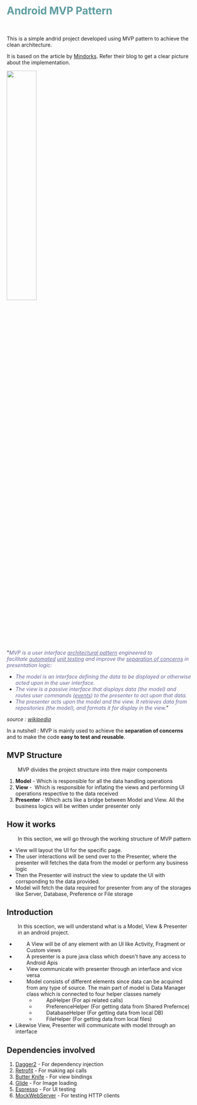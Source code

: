 <!-- #######  YAY, I AM THE SOURCE EDITOR! #########-->
<h1 style="color: #5e9ca0;">Android MVP Pattern</h1>
<p>&nbsp;</p>
<p>This is a simple andrid project developed using MVP pattern to achieve the clean architecture.<strong>&nbsp;</strong></p>
<p>It is based on the article by&nbsp;<a href="https://blog.mindorks.com/essential-guide-for-designing-your-android-app-architecture-mvp-part-1-74efaf1cda40#.lkml1yggq">Mindorks</a>. Refer their blog to get a clear picture about the implementation.</p>

<img src="https://github.com/rajesh-android-dev/android-mvp-base/blob/master/img/20180220_184457.gif" width = 40% height = 40%/>

<p>"<span style="color: #666699;"><em>MVP is a user interface&nbsp;<a class="mw-redirect" style="color: #666699; text-decoration: underline;" title="Architectural pattern (computer science)" href="https://en.wikipedia.org/wiki/Architectural_pattern_(computer_science)">architectural pattern</a>&nbsp;engineered to facilitate&nbsp;<a style="color: #666699; text-decoration: underline;" title="Test automation" href="https://en.wikipedia.org/wiki/Test_automation">automated</a>&nbsp;<a style="color: #666699; text-decoration: underline;" title="Unit testing" href="https://en.wikipedia.org/wiki/Unit_testing">unit testing</a>&nbsp;and improve the&nbsp;<a style="color: #666699; text-decoration: underline;" title="Separation of concerns" href="https://en.wikipedia.org/wiki/Separation_of_concerns">separation of concerns</a>&nbsp;in presentation logic:</em></span></p>
<ul>
<li><span style="color: #666699;"><em>The&nbsp;model&nbsp;is an interface defining the data to be displayed or otherwise acted upon in the user interface.</em></span></li>
<li><span style="color: #666699;"><em>The&nbsp;view&nbsp;is a passive interface that displays data (the model) and routes user commands (<a style="color: #666699; text-decoration: underline;" title="Event (computing)" href="https://en.wikipedia.org/wiki/Event_(computing)">events</a>) to the presenter to act upon that data.</em></span></li>
<li><em><span style="color: #666699;">The&nbsp;presenter&nbsp;acts upon the model and the view. It retrieves data from repositories (the model), and formats it for display in the view.</span>"</em></li>
</ul>
<p><em>source : <a href="https://en.wikipedia.org/wiki/Model%E2%80%93view%E2%80%93presenter">wikipedia</a></em></p>
<p>In a nutshell : MVP is mainly used to achieve the <strong>separation of concerns</strong> and to make the code <strong>easy to test and reusable</strong>.</p>
<h2>MVP Structure</h2>
<p style="padding-left: 30px;">MVP divides the project structure into thre major components</p>
<ol>
<li><strong>Model</strong> - Which is responsible for all the data handling operations</li>
<li><strong>View </strong>-&nbsp;&nbsp;Which is responsible for inflating the views and performing UI operations respective to the data received</li>
<li><strong>Presenter</strong> - Which acts like a bridge between Model and View. All the business logics will be written under presenter only</li>
</ol>
<h2>How it works</h2>
<p style="padding-left: 30px;">In this section, we will go through the working structure of MVP pattern</p>
<ul>
<li>View will layout the UI for the specific page.</li>
<li>The user interactions will be send over to the Presenter, where the presenter will fetches the data from the model or perform any business logic</li>
<li>Then the Presenter will instruct the view to update the UI with corrsponding to the data provided.&nbsp;</li>
<li>Model will fetch the data required for presenter from any of the storages like Server, Database, Preference or File storage</li>
</ul>
<h2>Introduction</h2>
<p style="padding-left: 30px;">In this scection, we will understand what is a Model, View &amp; Presenter in an android project.</p>
<ul>
<li style="padding-left: 30px;">A View will be of any element with an UI like Activity, Fragment or Custom views</li>
<li style="padding-left: 30px;">A presenter is a pure java class which doesn't have any access to Android Apis</li>
<li style="padding-left: 30px;">View communicate with presenter through an interface and vice versa</li>
<li style="padding-left: 30px;">Model consists of different elements since data can be acquired from any type of source. The main part of model is Data Manager class which is connected to four helper classes namely
<ul>
<li style="padding-left: 30px;">ApiHelper (For api related calls)</li>
<li style="padding-left: 30px;">PreferenceHelper (For getting data from Shared Prefernce)</li>
<li style="padding-left: 30px;">DatabaseHelper (For getting data from local DB)</li>
<li style="padding-left: 30px;">FileHelper (For getting data from local files)</li>
</ul>
</li>
<li>Likewise View, Presenter will communicate with model through an interface</li>
</ul>
<h2>Dependencies involved</h2>
<ol>
<li><a href="https://github.com/google/dagger">Dagger2</a>&nbsp;- For dependency injection</li>
<li><a href="http://square.github.io/retrofit/">Retrofit</a>&nbsp;- For making api calls</li>
<li><a href="http://jakewharton.github.io/butterknife/">Butter Knife</a>&nbsp;- For view bindings</li>
<li><a href="https://github.com/bumptech/glide">Glide</a>&nbsp;- For Image loading</li>
<li><a href="https://developer.android.com/training/testing/espresso/index.html">Espresso</a>&nbsp;- For UI testing</li>
<li><a href="https://github.com/square/okhttp/tree/master/mockwebserver">MockWebServer</a>&nbsp;- For testing HTTP clients</li>
</ol>
